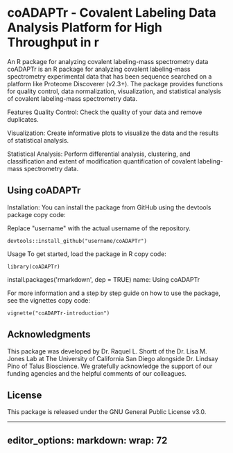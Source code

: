 # coADAPTr - Covalent Labeling Data Analysis Platform for High Throughput in r

An R package for analyzing covalent labeling-mass spectrometry data
coADAPTr is an R package for analyzing covalent labeling-mass
spectrometry experimental data that has been sequence searched on a
platform like Proteome Discoverer (v2.3+). The package provides
functions for quality control, data normalization, visualization, and
statistical analysis of covalent labeling-mass spectrometry data.

Features Quality Control: Check the quality of your data and remove
duplicates.

Visualization: Create informative plots to visualize the data and the
results of statistical analysis.

Statistical Analysis: Perform differential analysis, clustering, and
classification and extent of modification quantification of covalent
labeling-mass spectrometry data.

## Using coADAPTr

Installation: You can install the package from GitHub using the devtools
package copy code:

Replace "username" with the actual username of the repository.

`devtools::install_github("username/coADAPTr")`

Usage To get started, load the package in R copy code:

`library(coADAPTr)`

install.packages('rmarkdown', dep = TRUE) name: Using coADAPTr

For more information and a step by step guide on how to use the package,
see the vignettes copy code:

`vignette("coADAPTr-introduction")`

## Acknowledgments

This package was developed by Dr. Raquel L. Shortt of the Dr. Lisa M.
Jones Lab at The University of California San Diego alongside Dr.
Lindsay Pino of Talus Bioscience. We gratefully acknowledge the support
of our funding agencies and the helpful comments of our colleagues.

## License

This package is released under the GNU General Public License v3.0.

---
editor_options:
  markdown:
    wrap: 72
---
